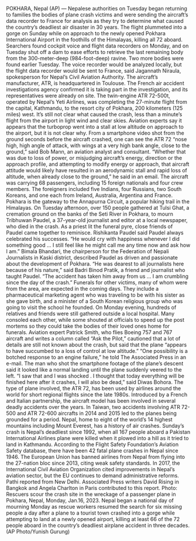 POKHARA, Nepal (AP) — Nepalese authorities on Tuesday began returning to families the bodies of plane crash victims and were sending the aircraft’s data recorder to France for analysis as they try to determine what caused the country’s deadliest air disaster in 30 years.
The flight plummeted into a gorge on Sunday while on approach to the newly opened Pokhara International Airport in the foothills of the Himalayas, killing all 72 aboard. Searchers found cockpit voice and flight data recorders on Monday, and on Tuesday shut off a dam to ease efforts to retrieve the last remaining body from the 300-meter-deep (984-foot-deep) ravine. Two more bodies were found earlier Tuesday.
The voice recorder would be analyzed locally, but the flight data recorder would be sent to France, said Jagannath Niraula, spokesperson for Nepal’s Civil Aviation Authority. The aircraft’s manufacturer, ATR, is headquartered in Toulouse.
The French air accident investigations agency confirmed it is taking part in the investigation, and its representatives were already on site.
The twin-engine ATR 72-500t, operated by Nepal’s Yeti Airlines, was completing the 27-minute flight from the capital, Kathmandu, to the resort city of Pokhara, 200 kilometers (125 miles) west.
It’s still not clear what caused the crash, less than a minute’s flight from the airport in light wind and clear skies.
Aviation experts say it appears that the turboprop went into a stall at low altitude on approach to the airport, but it is not clear why.
From a smartphone video shot from the ground seconds before the aircraft crashed, one can see the ATR 72 “nose high, high angle of attack, with wings at a very high bank angle, close to the ground,” said Bob Mann, an aviation analyst and consultant.
“Whether that was due to loss of power, or misjudging aircraft’s energy, direction or the approach profile, and attempting to modify energy or approach, that aircraft attitude would likely have resulted in an aerodynamic stall and rapid loss of altitude, when already close to the ground,” he said in an email.
The aircraft was carrying 68 passengers, including 15 foreign nationals and four crew members. The foreigners included five Indians, four Russians, two South Koreans, and one each from Ireland, Australia, Argentina and France. Pokhara is the gateway to the Annapurna Circuit, a popular hiking trail in the Himalayas.
On Tuesday afternoon, over 150 people gathered at Tulsi Ghat, a cremation ground on the banks of the Seti River in Pokhara, to mourn Tribhuwan Paudel, a 37-year-old journalist and editor at a local newspaper, who died in the crash. As a priest lit the funeral pyre, close friends of Paudel came together to reminisce.
Rishikanta Paudel said Paudel always celebrated his successes. “He would cry with happiness whenever I did something good … I still feel like he might call me any time now and ask how I am.”
Bimala Bhandari, the chairperson for the Federation of Nepali Journalists in Kaski district, described Paudel as driven and passionate about the development of Pokhara.
“He was dearest to all journalists here because of his nature,” said Badri Binod Pratik, a friend and journalist who taught Paudel. “The accident has taken him away from us … I am crumbling since the day of the crash.”
Funerals for other victims, many of whom were from the area, are expected in the coming days. They include a pharmaceutical marketing agent who was traveling to be with his sister as she gave birth, and a minister of a South Korean religious group who was going to visit the school he founded.
On Monday evening, hundreds of relatives and friends were still gathered outside a local hospital. Many consoled each other, while some shouted at officials to speed up the post mortems so they could take the bodies of their loved ones home for funerals.
Aviation expert Patrick Smith, who flies Boeing 757 and 767 aircraft and writes a column called “Ask the Pilot,” cautioned that a lot of details are still not known about the crash, but said that the plane “appears to have succumbed to a loss of control at low altitude.”
“One possibility is a botched response to an engine failure,” he told The Associated Press in an e-mail.
The man who shot the smartphone footage of the plane’s descent said it looked like a normal landing until the plane suddenly veered to the left.
“I saw that and I was shocked . I thought that today everything will be finished here after it crashes, I will also be dead,” said Diwas Bohora.
The type of plane involved, the ATR 72, has been used by airlines around the world for short regional flights since the late 1980s. Introduced by a French and Italian partnership, the aircraft model has been involved in several deadly accidents over the years. In Taiwan, two accidents involving ATR 72-500 and ATR 72-600 aircrafts in 2014 and 2015 led to the planes being grounded for a period.
Nepal, home to eight of the world’s 14 highest mountains including Mount Everest, has a history of air crashes. Sunday’s crash is Nepal’s deadliest since 1992, when all 167 people aboard a Pakistan International Airlines plane were killed when it plowed into a hill as it tried to land in Kathmandu.
According to the Flight Safety Foundation’s Aviation Safety database, there have been 42 fatal plane crashes in Nepal since 1946.
The European Union has banned airlines from Nepal from flying into the 27-nation bloc since 2013, citing weak safety standards. In 2017, the International Civil Aviation Organization cited improvements in Nepal’s aviation sector, but the EU continues to demand administrative reforms.
Pathi reported from New Delhi. Associated Press writers David Rising in Bangkok and Angela Charlton in Paris contributed to this report.
Photo: Rescuers scour the crash site in the wreckage of a passenger plane in Pokhara, Nepal, Monday, Jan.16, 2023. Nepal began a national day of mourning Monday as rescue workers resumed the search for six missing people a day after a plane to a tourist town crashed into a gorge while attempting to land at a newly opened airport, killing at least 66 of the 72 people aboard in the country’s deadliest airplane accident in three decades.(AP Photo/Yunish Gurung)